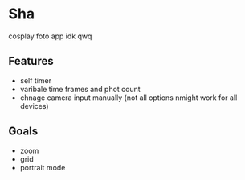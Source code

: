# Sha
cosplay foto app idk qwq

## Features
* self timer
* varibale time frames and phot count
* chnage camera input manually (not all options nmight work for all devices)

## Goals
* zoom
* grid
* portrait mode
